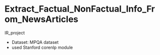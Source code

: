# Extract_Factual_NonFactual_Info_From_NewsArticles
IR_project

- Dataset: MPQA dataset
- used Stanford corenlp module
